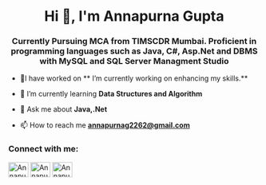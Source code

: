 <h1 align="center">Hi 👋, I'm Annapurna Gupta</h1>
<h3 align="center">Currently Pursuing MCA from TIMSCDR Mumbai. Proficient in programming languages such as Java, C#, Asp.Net and DBMS with MySQL and SQL Server Managment Studio </h3>

- 🔭I have worked on ** I’m currently working on enhancing my skills.**

- 🌱 I’m currently learning **Data Structures and Algorithm**

- 💬 Ask me about **Java,.Net**

- 📫 How to reach me **annapurnag2262@gmail.com**

<h3 align="left">Connect with me:</h3>
<p align="left">
<a href="https://www.linkedin.com/in/annapurnagupta22/" target="blank"><img align="center" src="https://raw.githubusercontent.com/rahuldkjain/github-profile-readme-generator/master/src/images/icons/Social/linked-in-alt.svg" alt="Annapurna-Gupta" height="30" width="40" /></a>
<a href="https://www.hackerrank.com/profile/annapurnag2262" target="blank"><img align="center" src="https://raw.githubusercontent.com/rahuldkjain/github-profile-readme-generator/master/src/images/icons/Social/hackerrank.svg" alt="Annapurna-Gupta" height="30" width="40" /></a>
<a href="https://leetcode.com/u/Annu2262/" target="blank"><img align="center" src="https://raw.githubusercontent.com/rahuldkjain/github-profile-readme-generator/master/src/images/icons/Social/leet-code.svg" alt="Annapurna-Gupta" height="30" width="40" /></a>

</p>

